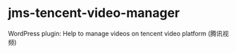 # jms-tencent-video-manager
WordPress plugin: Help to manage videos on tencent video platform (腾讯视频)
